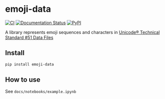 # emoji-data

[![CI](https://github.com/tanbro/emoji-data/actions/workflows/python-package.yml/badge.svg)](https://github.com/tanbro/emoji-data/actions/workflows/python-package.yml)
[![Documentation Status](https://readthedocs.org/projects/emoji-data/badge/?version=latest)](https://emoji-data.readthedocs.io/en/latest/?badge=latest)
[![PyPI](https://img.shields.io/pypi/v/emoji-data.svg)](https://pypi.org/project/emoji-data/)

A library represents emoji sequences and characters in [Unicode® Technical Standard #51 Data Files](http://www.unicode.org/reports/tr51/#Data_Files_Table)

## Install

```sh
pip install emoji-data
```

## How to use

See `docs/notebooks/example.ipynb`
